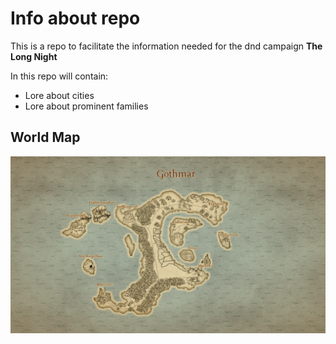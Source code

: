 # Info about repo

This is a repo to facilitate the information needed for the dnd campaign **The Long Night**

In this repo will contain:
* Lore about cities
* Lore about prominent families


## World Map
<img src="./World Map/WorldMap.png" alt="Getting Starting"/>